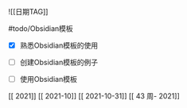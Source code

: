 ![[日期TAG]]

#todo/Obsidian模板 
- [x] 熟悉Obsidian模板的使用
- [ ] 创建Obsidian模板的例子
- [ ] 使用Obsidian模板


[[ 2021]]
[[ 2021-10]]
[[ 2021-10-31]]
[[ 43 周- 2021]]

